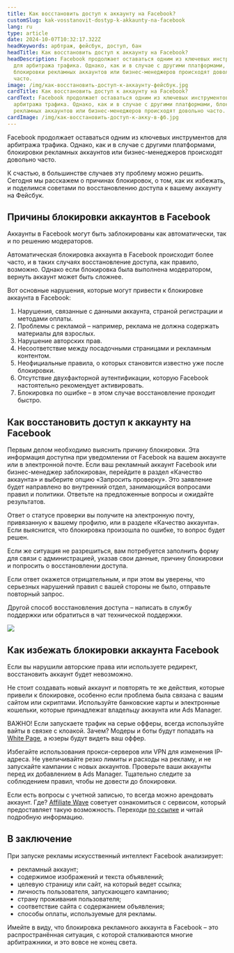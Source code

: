 ```yaml
---
title: Как восстановить доступ к аккаунту на Facebook?
customSlug: kak-vosstanovit-dostyp-k-akkaunty-na-facebook
lang: ru
type: article
date: 2024-10-07T10:32:17.322Z
headKeywords: арбтраж, фейсбук, доступ, бан
headTitle: Как восстановить доступ к аккаунту на Facebook?
headDescription: Facebook продолжает оставаться одним из ключевых инструментов
  для арбитража трафика. Однако, как и в случае с другими платформами,
  блокировки рекламных аккаунтов или бизнес-менеджеров происходят довольно
  часто.
image: /img/как-восстановить-доступ-к-аккаунту-фейсбук.jpg
cardTitle: Как восстановить доступ к аккаунту на Facebook?
cardText: Facebook продолжает оставаться одним из ключевых инструментов для
  арбитража трафика. Однако, как и в случае с другими платформами, блокировки
  рекламных аккаунтов или бизнес-менеджеров происходят довольно часто.
cardImage: /img/как-восстановить-доступ-к-акку-в-фб.jpg
---
```

Facebook продолжает оставаться одним из ключевых инструментов для арбитража трафика. Однако, как и в случае с другими платформами, блокировки рекламных аккаунтов или бизнес-менеджеров происходят довольно часто.

К счастью, в большинстве случаев эту проблему можно решить. Сегодня мы расскажем о причинах блокировок, о том, как их избежать, и поделимся советами по восстановлению доступа к вашему аккаунту на Фейсбук.

## Причины блокировки аккаунтов в Facebook

Аккаунты в Facebook могут быть заблокированы как автоматически, так и по решению модераторов.

Автоматическая блокировка аккаунта в Facebook происходит более часто, и в таких случаях восстановление доступа, как правило, возможно. Однако если блокировка была выполнена модератором, вернуть аккаунт может быть сложнее.

Вот основные нарушения, которые могут привести к блокировке аккаунта в Facebook:

1. Нарушения, связанные с данными аккаунта, страной регистрации и методами оплаты.
2. Проблемы с рекламой – например, реклама не должна содержать материалы для взрослых.
3. Нарушение авторских прав.
4. Несоответствие между посадочными страницами и рекламным контентом.
5. Неофициальные правила, о которых становится известно уже после блокировки.
6. Отсутствие двухфакторной аутентификации, которую Facebook настоятельно рекомендует активировать.
7. Блокировка по ошибке – в этом случае восстановление проходит быстро.

## Как восстановить доступ к аккаунту на Facebook

Первым делом необходимо выяснить причину блокировки. Эта информация доступна при уведомлении от Facebook на вашем аккаунте или в электронной почте. Если ваш рекламный аккаунт Facebook или бизнес-менеджер заблокирован, перейдите в раздел «Качество аккаунта» и выберите опцию «Запросить проверку». Это заявление будет направлено во внутренний отдел, занимающийся вопросами правил и политики. Ответьте на предложенные вопросы и ожидайте результатов.

Ответ о статусе проверки вы получите на электронную почту, привязанную к вашему профилю, или в разделе «Качество аккаунта». Если выяснится, что блокировка произошла по ошибке, то вопрос будет решен.

Если же ситуация не разрешиться, вам потребуется заполнить форму для связи с администрацией, указав свои данные, причину блокировки и попросить о восстановлении доступа.

Если ответ окажется отрицательным, и при этом вы уверены, что серьезных нарушений правил с вашей стороны не было, отправьте повторный запрос.

Другой способ восстановления доступа – написать в службу поддержки или обратиться в чат технической поддержки.

![](/img/колаб-с-сервисом.jpg)

## Как избежать блокировки аккаунта Facebook

Если вы нарушили авторские права или используете редирект, восстановить аккаунт будет невозможно.

Не стоит создавать новый аккаунт и повторять те же действия, которые привели к блокировке, особенно если проблема была связана с вашим сайтом или скриптами. Используйте банковские карты и электронные кошельки, которые принадлежат владельцу аккаунта или Ads Manager.

ВАЖНО! Если запускаете трафик на серые офферы, всегда используйте вайты в связке с клоакой. Зачем? Модеры и боты будут попадать на [White Page](https://affiliate-wave.net/tools/money-safe/), а юзеры будут видеть ваш оффер. 

Избегайте использования прокси-серверов или VPN для изменения IP-адреса. Не увеличивайте резко лимиты и расходы на рекламу, и не запускайте кампании с новых аккаунтов. Проверьте ваши аккаунты перед их добавлением в Ads Manager. Тщательно следите за соблюдением правил, чтобы не довести до блокировки.

Если есть вопросы с учетной записью, то всегда можно арендовать аккаунт. Где? <a href="<https://affiliate-wave.net/tools/trust-rdp/>" rel="dofollow">Affiliate Wave</a> советует ознакомиться с сервисом, который предоставляет такую возможность. Переходи [по ссылке](https://affiliate-wave.net/tools/trust-rdp/) и читай подробную информацию.

## В заключение

При запуске рекламы искусственный интеллект Facebook анализирует:

* рекламный аккаунт;
* содержимое изображений и текста объявлений;
* целевую страницу или сайт, на который ведет ссылка;
* личность пользователя, запускающего кампанию;
* страну проживания пользователя;
* соответствие сайта с содержанием объявления;
* способы оплаты, используемые для рекламы.

Имейте в виду, что блокировка рекламного аккаунта в Facebook – это распространённая ситуация, с которой сталкиваются многие арбитражники, и это вовсе не конец света.
